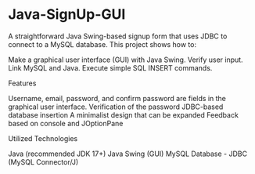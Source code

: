 # Java-SignUp-GUI
A straightforward Java Swing-based signup form that uses JDBC to connect to a MySQL database. This project shows how to:

Make a graphical user interface (GUI) with Java Swing.
Verify user input. Link MySQL and Java.
Execute simple SQL INSERT commands.

Features

Username, email, password, and confirm password are fields in the graphical user interface.
Verification of the password
JDBC-based database insertion
A minimalist design that can be expanded
Feedback based on console and JOptionPane

Utilized Technologies

Java (recommended JDK 17+)
Java Swing (GUI)
MySQL Database - JDBC (MySQL Connector/J)


